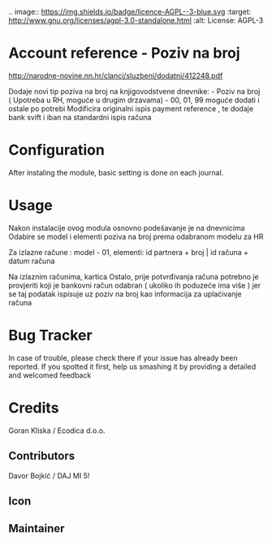 .. image:: https://img.shields.io/badge/licence-AGPL--3-blue.svg :target:
http://www.gnu.org/licenses/agpl-3.0-standalone.html :alt: License: AGPL-3

# Account reference - Poziv na broj

http://narodne-novine.nn.hr/clanci/sluzbeni/dodatni/412248.pdf

Dodaje novi tip poziva na broj na knjigovodstvene dnevnike: - Poziv na broj ( Upotreba u
RH, moguće u drugim drzavama) - 00, 01, 99 moguće dodati i ostale po potrebi Modificira
originalni ispis payment reference , te dodaje bank svift i iban na standardni ispis
računa

# Configuration

After instaling the module, basic setting is done on each journal.

# Usage

Nakon instalacije ovog modula osnovno podešavanje je na dnevnicima Odabire se model i
elementi poziva na broj prema odabranom modelu za HR

Za izlazne račune : model - 01, elementi: id partnera + broj | id računa + datum računa

Na izlaznim računima, kartica Ostalo, prije potvrđivanja računa potrebno je provjeriti
koji je bankovni račun odabran ( ukoliko ih poduzeće ima više ) jer se taj podatak
ispisuje uz poziv na broj kao informacija za uplaćivanje računa

# Bug Tracker

In case of trouble, please check there if your issue has already been reported. If you
spotted it first, help us smashing it by providing a detailed and welcomed feedback

# Credits

Goran Kliska / Ecodica d.o.o.

## Contributors

Davor Bojkić / DAJ MI 5!

## Icon

## Maintainer

